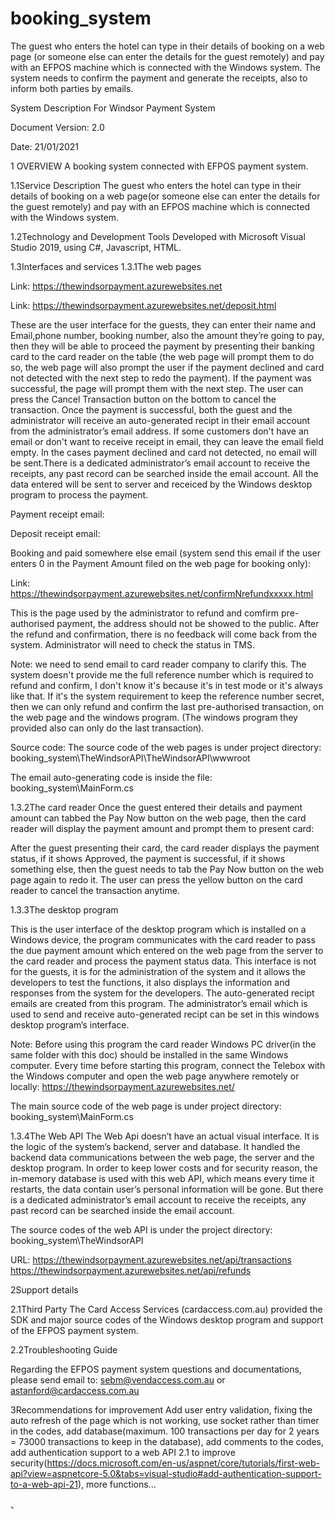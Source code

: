 # booking_system
The guest who enters the hotel can type in their details of booking on a web page (or someone else can enter the details for the guest remotely) and pay with an EFPOS machine which is connected with the Windows system. The system needs to confirm the payment and generate the receipts, also to inform both parties by emails.

 









System Description For Windsor Payment System







Document Version: 2.0

Date: 21/01/2021
 
1
OVERVIEW
A booking system connected with EFPOS payment system.

1.1Service Description
The guest who enters the hotel can type in their details of booking on a web page(or someone else can enter the details for the guest remotely) and pay with an EFPOS machine which is connected with the Windows system.

1.2Technology and Development Tools
Developed with Microsoft Visual Studio 2019, using C#, Javascript, HTML. 



1.3Interfaces and services
1.3.1The web pages

Link: https://thewindsorpayment.azurewebsites.net




Link: https://thewindsorpayment.azurewebsites.net/deposit.html


These are the user interface for the guests, they can enter their name and Email,phone number, booking number, also the amount they’re going to pay, then they will be able to proceed the payment by presenting their banking card to the card reader on the table (the web page will prompt them to do so, the web page will also prompt the user if the payment declined and card not detected with the next step to redo the payment). If the payment was successful, the page will prompt them with the next step. The user can press the Cancel Transaction button on the bottom to cancel the transaction.
Once the payment is successful, both the guest and the administrator will receive an auto-generated recipt in their email account from the administrator’s email address. If some customers don't have an email or don't want to receive receipt in email, they can leave the email field empty. In the cases payment declined and card not detected, no email will be sent.There is a dedicated administrator’s email account to receive the receipts, any past record can be searched inside the email account. All the data entered will be sent to server and receiced by the Windows desktop program to process the payment.


Payment receipt email:


Deposit receipt email:


Booking and paid somewhere else email (system send this email if the user enters 0 in the Payment Amount filed on the web page for booking only):


Link: https://thewindsorpayment.azurewebsites.net/confirmNrefundxxxxx.html


This is the page used by the administrator to refund and comfirm pre-authorised payment, the address should not be showed to the public.
After the refund and confirmation, there is no feedback will come back from the system. Administrator will need to check the status in TMS.

Note: we need to send email to card reader company to clarify this.  The system doesn't provide me the full reference number which is required to refund and confirm, I don't know it's because it's in test mode or it's always like that.  If it's the system requirement to keep the reference number secret, then we can only refund and confirm the last pre-authorised transaction, on the web page and the windows program. (The windows program they provided also can only do the last transaction).

Source code:
The source code of the web pages is under project directory: 
booking_system\TheWindsorAPI\TheWindsorAPI\wwwroot 

The email auto-generating code is inside the file: booking_system\MainForm.cs


1.3.2The card reader
Once the guest entered their details and payment amount can tabbed the Pay Now button on the web page, then the card reader will display the payment amount and prompt them to present card: 


After the guest presenting their card, the card reader displays the payment status, if it shows Approved, the payment is successful, if it shows something else, then the guest needs to tab the Pay Now button on the web page again to redo it.
The user can press the yellow button on the card reader to cancel the transaction anytime.


1.3.3The desktop program


This is the user interface of the desktop program which is installed on a Windows device, the program communicates with the card reader to pass the due payment amount which entered on the web page from the server to the card reader and process the payment status data.
This interface is not for the guests, it is for the administration of the system and it allows the developers to test the functions, it also displays the information and responses from the system for the developers. The auto-generated recipt emails are created from this program. The administrator’s email which is used to send and receive auto-generated recipt can be set in this windows desktop program’s interface.

Note: Before using this program the card reader Windows PC driver(in the same folder with this doc) should be installed in the same Windows computer.  Every time before starting this program, connect the Telebox with the Windows computer and open the web page anywhere remotely or locally: https://thewindsorpayment.azurewebsites.net/

The main source code of the web page is under project directory:  
booking_system\MainForm.cs

1.3.4The Web API
The Web Api doesn’t have an actual visual interface. It is the logic of the system’s backend, server and database. It handled the backend data communications between the web page, the server and the desktop program. In order to keep lower costs and for security reason, the in-memory database is used with this web API, which means every time it restarts, the data contain user’s personal information will be gone. But there is a dedicated administrator’s email account to receive the receipts, any past record can be searched inside the email account.

The source codes of the web API is under the project directory:  
booking_system\TheWindsorAPI


URL: https://thewindsorpayment.azurewebsites.net/api/transactions
https://thewindsorpayment.azurewebsites.net/api/refunds


2Support details

2.1Third Party
The Card Access Services (cardaccess.com.au) provided the SDK and major source codes of the Windows desktop program and support of the EFPOS payment system.


2.2Troubleshooting Guide

Regarding the EFPOS payment system questions and documentations, please send email to: sebm@vendaccess.com.au  or astanford@cardaccess.com.au
 





3Recommendations for improvement
Add user entry validation, fixing the auto refresh of the page which is not working, use socket rather than timer in the codes, add database(maximum. 100 transactions per day for 2 years = 73000 transactions to keep in the database), add comments to the codes, add authentication support to a web API 2.1 to improve security(https://docs.microsoft.com/en-us/aspnet/core/tutorials/first-web-api?view=aspnetcore-5.0&tabs=visual-studio#add-authentication-support-to-a-web-api-21), more functions...

、
